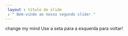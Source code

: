 ```yaml
---
 layout : título do slide
 : " Bem-vindo ao nosso segundo slide! "
---
```

change  my mind
Use a seta para a esquerda para voltar!
